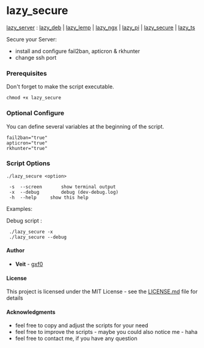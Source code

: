 # lazy_secure
[lazy_server](https://github.com/gxf0/lazy_server/tree/master/README.md) :
 [lazy_deb](https://github.com/gxf0/lazy_server/tree/master/docs/deb.md) |
 [lazy_lemp](https://github.com/gxf0/lazy_server/tree/master/docs/lemp.md) |
 [lazy_ngx](https://github.com/gxf0/lazy_server/tree/master/docs/ngx.md) |
 [lazy_pi](https://github.com/gxf0/lazy_server/tree/master/docs/pi.md) |
 [lazy_secure](https://github.com/gxf0/lazy_server/tree/master/docs/secure.md) |
 [lazy_ts](https://github.com/gxf0/lazy_server/tree/master/docs/ts3.md)
 
Secure your Server:
 - install and configure fail2ban, apticron & rkhunter
 - change ssh port

### Prerequisites

Don't forget to make the script executable.
```
chmod +x lazy_secure
```

### Optional Configure

You can define several variables at the beginning of the script.

```
fail2ban="true"
apticron="true"
rkhunter="true"
```

### Script Options

```
./lazy_secure <option>

 -s  --screen		show terminal output
 -x  --debug		debug (dev-debug.log)
 -h  --help		show this help
```

Examples:

Debug script :
```
 ./lazy_secure -x
 ./lazy_secure --debug
```

#### Author

* **Veit** - [gxf0](https://github.com/gxf0)

#### License

This project is licensed under the MIT License - see the [LICENSE.md](LICENSE.md) file for details

#### Acknowledgments

* feel free to copy and adjust the scripts for your need
* feel free to improve the scripts - maybe you could also notice me - haha
* feel free to contact me, if you have any question
